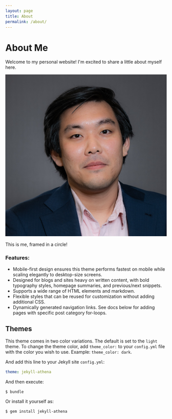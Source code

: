 ```yaml
---
layout: page
title: About
permalink: /about/
---
```



# About Me

Welcome to my personal website! I'm excited to share a little about myself here.

<div class="about-photo">
  <img src="https://raw.githubusercontent.com/jiwookwhy/jiwookwhy.github.io/2e2bf258423baf799e6ecc3276a1e9e5095e40b4/DSCF7404(1).jpg" alt="Profile Picture" class="rounded">
  <p class="caption">This is me, framed in a circle!</p>
</div>

### Features:
* Mobile-first design ensures this theme performs fastest on mobile while scaling elegantly to desktop-size screens.
* Designed for blogs and sites heavy on written content, with bold typography styles, homepage summaries, and previous/next snippets.
* Supports a wide range of HTML elements and markdown.
* Flexible styles that can be reused for customization without adding additional CSS.
* Dynamically generated navigation links. See docs below for adding pages with specific post category for-loops.

## Themes
This theme comes in two color variations. The default is set to the `light` theme. To change the theme color, add `theme_color:` to your `config.yml` file with the color you wish to use. Example: `theme_color: dark`.

<!-- | Config setting | Thumbnail |
| --- | --- |
| `theme_color: black` | <img width="330" alt="black" src="url"> |
| `theme_color: red` | <img width="330" alt="red" src="url"> | -->
And add this line to your Jekyll site `config.yml`:

```yaml
theme: jekyll-athena
```

And then execute:

    $ bundle

Or install it yourself as:

    $ gem install jekyll-athena
